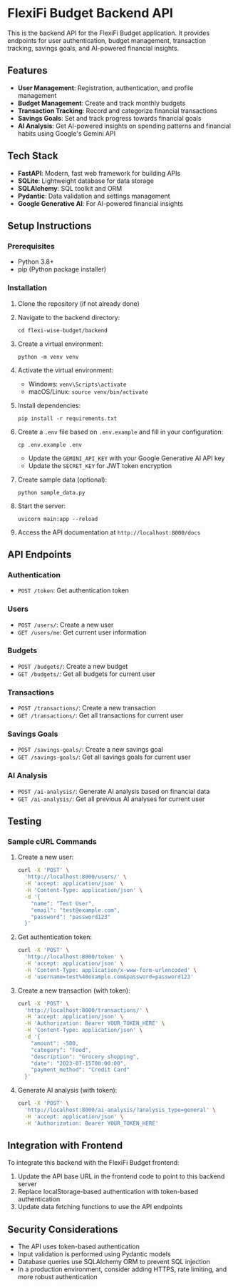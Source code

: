 # FlexiFi Budget Backend API

This is the backend API for the FlexiFi Budget application. It provides endpoints for user authentication, budget management, transaction tracking, savings goals, and AI-powered financial insights.

## Features

- **User Management**: Registration, authentication, and profile management
- **Budget Management**: Create and track monthly budgets
- **Transaction Tracking**: Record and categorize financial transactions
- **Savings Goals**: Set and track progress towards financial goals
- **AI Analysis**: Get AI-powered insights on spending patterns and financial habits using Google's Gemini API

## Tech Stack

- **FastAPI**: Modern, fast web framework for building APIs
- **SQLite**: Lightweight database for data storage
- **SQLAlchemy**: SQL toolkit and ORM
- **Pydantic**: Data validation and settings management
- **Google Generative AI**: For AI-powered financial insights

## Setup Instructions

### Prerequisites

- Python 3.8+
- pip (Python package installer)

### Installation

1. Clone the repository (if not already done)

2. Navigate to the backend directory:
   ```
   cd flexi-wise-budget/backend
   ```

3. Create a virtual environment:
   ```
   python -m venv venv
   ```

4. Activate the virtual environment:
   - Windows: `venv\Scripts\activate`
   - macOS/Linux: `source venv/bin/activate`

5. Install dependencies:
   ```
   pip install -r requirements.txt
   ```

6. Create a `.env` file based on `.env.example` and fill in your configuration:
   ```
   cp .env.example .env
   ```
   - Update the `GEMINI_API_KEY` with your Google Generative AI API key
   - Update the `SECRET_KEY` for JWT token encryption

7. Create sample data (optional):
   ```
   python sample_data.py
   ```

8. Start the server:
   ```
   uvicorn main:app --reload
   ```

9. Access the API documentation at `http://localhost:8000/docs`

## API Endpoints

### Authentication

- `POST /token`: Get authentication token

### Users

- `POST /users/`: Create a new user
- `GET /users/me`: Get current user information

### Budgets

- `POST /budgets/`: Create a new budget
- `GET /budgets/`: Get all budgets for current user

### Transactions

- `POST /transactions/`: Create a new transaction
- `GET /transactions/`: Get all transactions for current user

### Savings Goals

- `POST /savings-goals/`: Create a new savings goal
- `GET /savings-goals/`: Get all savings goals for current user

### AI Analysis

- `POST /ai-analysis/`: Generate AI analysis based on financial data
- `GET /ai-analysis/`: Get all previous AI analyses for current user

## Testing

### Sample cURL Commands

1. Create a new user:
   ```bash
   curl -X 'POST' \
     'http://localhost:8000/users/' \
     -H 'accept: application/json' \
     -H 'Content-Type: application/json' \
     -d '{
       "name": "Test User",
       "email": "test@example.com",
       "password": "password123"
     }'
   ```

2. Get authentication token:
   ```bash
   curl -X 'POST' \
     'http://localhost:8000/token' \
     -H 'accept: application/json' \
     -H 'Content-Type: application/x-www-form-urlencoded' \
     -d 'username=test%40example.com&password=password123'
   ```

3. Create a new transaction (with token):
   ```bash
   curl -X 'POST' \
     'http://localhost:8000/transactions/' \
     -H 'accept: application/json' \
     -H 'Authorization: Bearer YOUR_TOKEN_HERE' \
     -H 'Content-Type: application/json' \
     -d '{
       "amount": -500,
       "category": "Food",
       "description": "Grocery shopping",
       "date": "2023-07-15T00:00:00",
       "payment_method": "Credit Card"
     }'
   ```

4. Generate AI analysis (with token):
   ```bash
   curl -X 'POST' \
     'http://localhost:8000/ai-analysis/?analysis_type=general' \
     -H 'accept: application/json' \
     -H 'Authorization: Bearer YOUR_TOKEN_HERE'
   ```

## Integration with Frontend

To integrate this backend with the FlexiFi Budget frontend:

1. Update the API base URL in the frontend code to point to this backend server
2. Replace localStorage-based authentication with token-based authentication
3. Update data fetching functions to use the API endpoints

## Security Considerations

- The API uses token-based authentication
- Input validation is performed using Pydantic models
- Database queries use SQLAlchemy ORM to prevent SQL injection
- In a production environment, consider adding HTTPS, rate limiting, and more robust authentication